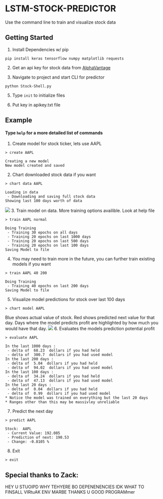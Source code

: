

# LSTM-STOCK-PREDICTOR


Use the command line to train and visualize stock data


## Getting Started

1. Install Dependencies w/ pip

```
pip install keras tensorflow numpy matplotlib requests
```

2. Get an api key for stock data from [AlphaVantage](https://www.alphavantage.co/)

3. Navigate to project and start CLI for predictor

``` 
python Stock-Shell.py 
```

5. Type `init` to initialize files

6. Put key in apikey.txt file

## Example

#### Type `help` for a more detailed list of commands

1. Create model for stock ticker, lets use AAPL
```
> create AAPL

Creating a new model
New model created and saved
```

2. Chart downloaded stock data if you want
```
> chart data AAPL

Loading in data
 - Downloading and saving full stock data
Showing last 100 days worth of data
```
![](http://drive.google.com/uc?export=view&id=1woK0nVOoIt-BMYyGJStSuI9q_ImcEXKt)
3. Train model on data. More training options availible. Look at help file
```
> train AAPL normal

Doing Training
 - Training 30 epochs on all days
 - Training 20 epochs on last 1000 days
 - Training 20 epochs on last 500 days
 - Training 20 epochs on last 100 days
Saving Model to file
```
4. You may need to train more in the future, you can further train existing models if you want
```
> train AAPL 40 200

Doing Training
 - Training 40 epochs on last 200 days
Saving Model to file
```
5. Visualize model predictions for stock over last 100 days
```
> chart model AAPL
```
 Blue shows actual value of stock. Red shows predicted next value for that day.
 Days where the model predicts profit are highlighted by how much you would have that day.
![](http://drive.google.com/uc?export=view&id=1MHdXtx6p9lqfdCFZRWUTlujoBSoOGOPx)
6. Evaluates the models prediction potential profit
```
> evaluate AAPL

In the last 1000 days :
 - delta of  68.23  dollars if you had held
 - delta of  300.7  dollars if you had used model
In the last 200 days :
 - delta of  5.04  dollars if you had held
 - delta of  94.02  dollars if you had used model
In the last 100 days :
 - delta of  34.24  dollars if you had held
 - delta of  47.13  dollars if you had used model
In the last 20 days :
 - delta of  0.04  dollars if you had held
 - delta of  0.99  dollars if you had used model
* Notice the model was trained on everything but the last 20 days
* Ranges other than this may be massivley unreliable
```
7. Predict the next day
```
> predict AAPL

Stock:  AAPL
 - Current Value: 192.085
 - Prediction of next: 190.53
 - Change: -0.8105 %
```
8. Exit
```
> exit
```

## Special thanks to Zack:

HEY U STUOIPD WHY TEHYERE BO DEPENENENCIES IDK WHAT TO FINSALL VIRtuAK ENV MARBE THANKS U GOOD PROGRAMmer  